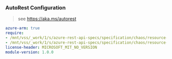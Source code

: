 ### AutoRest Configuration

> see https://aka.ms/autorest

``` yaml
azure-arm: true
require:
- /mnt/vss/_work/1/s/azure-rest-api-specs/specification/chaos/resource-manager/readme.md
- /mnt/vss/_work/1/s/azure-rest-api-specs/specification/chaos/resource-manager/readme.go.md
license-header: MICROSOFT_MIT_NO_VERSION
module-version: 1.0.0
```